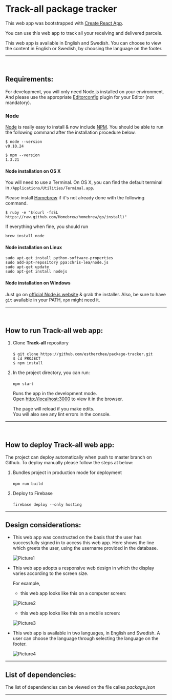 # Track-all package tracker

This web app was bootstrapped with [Create React App](https://github.com/facebook/create-react-app).

You can use this web app to track all your receiving and delivered parcels.

This web app is available in English and Swedish. You can choose to view the content in English or Swedish, by choosing the language on the footer.

---

<br>

## Requirements:

For development, you will only need Node.js installed on your environment.
And please use the appropriate [Editorconfig](http://editorconfig.org/) plugin for your Editor (not mandatory).

### **Node**

[Node](http://nodejs.org/) is really easy to install & now include [NPM](https://npmjs.org/).
You should be able to run the following command after the installation procedure
below.

    $ node --version
    v0.10.24

    $ npm --version
    1.3.21

#### **Node installation on OS X**

You will need to use a Terminal. On OS X, you can find the default terminal in
`/Applications/Utilities/Terminal.app`.

Please install [Homebrew](http://brew.sh/) if it's not already done with the following command.

    $ ruby -e "$(curl -fsSL https://raw.github.com/Homebrew/homebrew/go/install)"

If everything when fine, you should run

    brew install node

#### **Node installation on Linux**

    sudo apt-get install python-software-properties
    sudo add-apt-repository ppa:chris-lea/node.js
    sudo apt-get update
    sudo apt-get install nodejs

#### **Node installation on Windows**

Just go on [official Node.js website](http://nodejs.org/) & grab the installer.
Also, be sure to have `git` available in your PATH, `npm` might need it.

---

<br>

## How to run Track-all web app:

1.  Clone **Track-all** repository

    ####

        $ git clone https://github.com/estherchee/package-tracker.git
        $ cd PROJECT
        $ npm install

2.  In the project directory, you can run:

    ####
        npm start

    Runs the app in the development mode.\
    Open [http://localhost:3000](http://localhost:3000) to view it in the browser.

    The page will reload if you make edits.\
    You will also see any lint errors in the console.

---

<br>

## How to deploy Track-all web app:

The project can deploy automatically when push to master branch on Github. To deploy manually please follow the steps at below:

1.  Bundles project in production mode for deployment

    ####

        npm run build

2.  Deploy to Firebase
    ####
        firebase deploy --only hosting

---

## Design considerations:

* This web app was constructed on the basis that the user has successfully signed in to access this web app. Here shows the line which greets the user, using the username provided in the database. 

  ![Picture1](https://github.com/estherchee/package-tracker/Screenshots/GreetUser.jpg) 

* This web app adopts a responsive web design in which the display varies according to the screen size.

  For example, 
  
  * this web app looks like this on a computer screen:
  
  ![Picture2](https://github.com/estherchee/package-tracker/Screenshots/ComputerScreenshot.jpg) 

  * this web app looks like this on a mobile screen:

  ![Picture3](https://github.com/estherchee/package-tracker/Screenshots/MobileScreenshot.jpg) 

* This web app is available in two languages, in English and Swedish. A user can choose the language through selecting the language on the footer. 

  ![Picture4](https://github.com/estherchee/package-tracker/Screenshots/SwedishVersion.jpg) 

---
## List of dependencies:

The list of dependencies can be viewed on the file calles *package.json*

---

